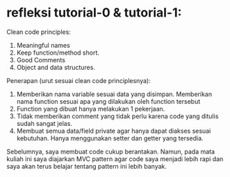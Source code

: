 # refleksi tutorial-0 & tutorial-1:

Clean code principles:<br>
<ol>
<li>Meaningful names</li>
<li>Keep function/method short.</li>
<li>Good Comments</li>
<li>Object and data structures.</li>
</ol>

Penerapan (urut sesuai clean code principlesnya):<br>
<ol>
<li>Memberikan nama variable sesuai data yang disimpan. Memberikan nama function sesuai apa yang dilakukan oleh function tersebut</li>
<li>Function yang dibuat hanya melakukan 1 pekerjaan.</li>
<li>Tidak memberikan comment yang tidak perlu karena code yang ditulis sudah sangat jelas.</li>
<li>Membuat semua data/field private agar hanya dapat diakses sesuai kebutuhan. Hanya menggunakan setter dan getter yang tersedia.</li>
</ol>

Sebelumnya, saya membuat code cukup berantakan. Namun, pada mata kuliah ini saya diajarkan MVC pattern agar code saya menjadi lebih rapi dan saya akan terus belajar tentang pattern ini lebih banyak.